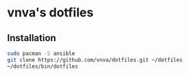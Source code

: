 # vnva's dotfiles

## Installation

```bash
sudo pacman -S ansible
git clone https://github.com/vnva/dotfiles.git ~/dotfiles
~/dotfiles/bin/dotfiles
```

